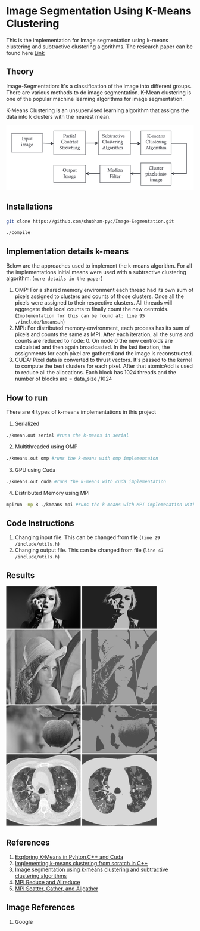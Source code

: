 # Image Segmentation Using K-Means Clustering

This is the implementation for Image segmentation using k-means clustering and subtractive clustering algorithms. The research paper can be found here [Link](https://www.sciencedirect.com/science/article/pii/S1877050915014143?via%3Dihub)


## Theory
Image-Segmentation: It's a classification of the image into different groups. There are various methods to do image segmentation. K-Mean clustering is one of the popular machine learning algorithms for image segmentation. 

K-Means Clustering is an unsupervised learning algorithm that assigns the data into k clusters with the nearest mean.

![A test image](./docs/flow.png)

## Installations

```bash
git clone https://github.com/shubham-pyc/Image-Segmentation.git
```

```bash
./compile
```

## Implementation details k-means

Below are the approaches used to implement the k-means algorithm. For all the implementations initial means were used with a subtractive clustering algorithm. (`more details in the paper`)
1. OMP: For a shared memory environment each thread had its own sum of pixels assigned to clusters and counts of those clusters. Once all the pixels were assigned to their respective clusters. All threads will aggregate their local counts to finally count the new centroids. (`Implementation for this can be found at: line 95 ./include/kmeans.h`)
2. MPI: For distributed memory-environment, each process has its sum of pixels and counts the same as MPI. After each iteration, all the sums and counts are reduced to node: 0. On node 0 the new centroids are calculated and then again broadcasted. In the last iteration, the assignments for each pixel are gathered and the image is reconstructed.
3. CUDA: Pixel data is converted to thrust vectors. It's passed to the kernel to compute the best clusters for each pixel. After that atomicAdd is used to reduce all the allocations. Each block has 1024 threads and the number of blocks are = data_size /1024

## How to run
There are 4 types of k-means implementations in this project
1. Serialized 
```bash
./kmean.out serial #runs the k-means in serial
```
2. Multithreaded using OMP
   
```bash
./kmeans.out omp #runs the k-means with omp implementaion
```

3. GPU using Cuda
```bash
./kmeans.out cuda #runs the k-means with cuda implementation
```

4. Distributed Memory using MPI
```bash
mpirun -np 8 ./kmeans mpi #runs the k-means with MPI implemenation with 8 cores
```

## Code Instructions

1. Changing input file. This can be changed from file (`line 29 /include/utils.h`)
1. Changing output file. This can be changed from file (`line 47 /include/utils.h`)


## Results

<!-- ![4k Image](./input_images/4k.jpg)![4k Image](./outputs/4k.png) -->
<img src="./input_images/4k.jpg" alt="drawing" width="200"/>
<img src="./outputs/4k.png" alt="drawing" width="200"/>
<br>
<img src="./input_images/Lena.jpg" alt="drawing" width="200"/>
<img src="./outputs/Lena.png" alt="drawing" width="200"/>
<br>
<img src="./input_images/gray.jpeg" alt="drawing" width="200"/>
<img src="./outputs/gray.png" alt="drawing" width="200"/>
<br>
<img src="./input_images/covid.gif" alt="drawing" width="200"/>
<img src="./outputs/covid.png" alt="drawing" width="200"/>

## References
1. [Exploring K-Means in Pyhton,C++ and Cuda](http://www.goldsborough.me/c++/python/cuda/2017/09/10/20-32-46-exploring_k-means_in_python,_c++_and_cuda/)
2. [Implementing k-means clustering from scratch in C++](https://reasonabledeviations.com/2019/10/02/k-means-in-cpp/) 
3. [Image segmentation using k-means clustering and subtractive clustering algorithms](https://www.sciencedirect.com/science/article/pii/S1877050915014143?via%3Dihub)
4. [MPI Reduce and Allreduce](https://mpitutorial.com/tutorials/mpi-reduce-and-allreduce/)
5. [MPI Scatter, Gather, and Allgather](https://mpitutorial.com/tutorials/mpi-scatter-gather-and-allgather/)


## Image References
1. Google